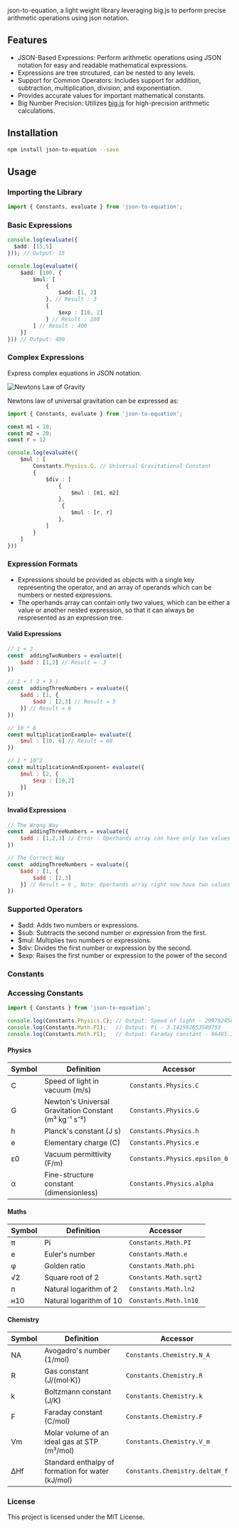 json-to-equation, a light weight library leveraging big.js to perform precise arithmetic operations using json notation.

##  Features 
- JSON-Based Expressions: Perform arithmetic operations using JSON notation for easy and readable mathematical expressions.
- Expressions are tree strcutured, can be nested to any levels.
- Support for Common Operators: Includes support for addition, subtraction, multiplication, division, and exponentiation.
- Provides accurate values for important mathematical constants.
- Big Number Precision: Utilizes [big.js](https://github.com/MikeMcl/big.js/) for high-precision arithmetic calculations.

## Installation
```sh 
npm install json-to-equation --save
```

## Usage

### Importing the Library
```ts
import { Constants, evaluate } from 'json-to-equation';
```

### Basic Expressions
```ts
console.log(evaluate({
  $add: [15,5]
})); // Output: 15

console.log(evaluate({
    $add: [100, {
        $mul: [
            {
                $add: [1, 2]
            }, // Result : 3 
            {
                $exp : [10, 2]
            } // Result : 100 
        ] // Result : 400 
    }]
})) // Output: 400
```

### Complex Expressions
Express complex equations in JSON notation.

![Newtons Law of Gravity](https://www.gstatic.com/education/formulas2/553212783/en/newton_s_law_of_universal_gravitation.svg)

Newtons law of universal gravitation can be expressed as: 

```ts 
import { Constants, evaluate } from 'json-to-equation';

const m1 = 10; 
const m2 = 20;
const r = 12

console.log(evaluate({
    $mul : [
        Constants.Physics.G, // Universal Gravitational Constant
        {
            $div : [
                {
                    $mul : [m1, m2]
                },
                 {
                    $mul : [r, r]
                },
            ]
        }
    ]
})) 
```

### Expression Formats
- Expressions should be provided as objects with a single key representing the operator, and an array of operands which can be numbers or nested expressions.
- The operhands array can contain only two values, which can be either a value or another nested expression, so that it can always be respresented as an expression tree.

####  Valid Expressions
```js
// 1 + 2 
const  addingTwoNumbers = evaluate({
    $add : [1,2] // Result =  3 
})

// 1 + ( 2 + 3 )
const  addingThreeNumbers = evaluate({
    $add : [1, {
        $add : [2,3] // Result = 5
    }] // Result = 6
})

// 10 * 6
const multiplicationExample= evaluate({
    $mul : [10, 6] // Result = 60
})

// 2 * 10^2
const multiplicationAndExponent= evaluate({
    $mul : [2, {
        $exp : [10,2]
    }]
})
```

#### Invalid Expressions 
```js 
// The Wrong Way  
const  addingThreeNumbers = evaluate({
    $add : [1,2,3] // Error : Operhands array can have only two values
})

// The Correct Way
const  addingThreeNumbers = evaluate({
    $add : [1, {
        $add : [2,3]
    }] // Result = 6 , Note: Operhands array right now have two values 
})
```

### Supported Operators
- $add: Adds two numbers or expressions.
- $sub: Subtracts the second number or expression from the first.
- $mul: Multiplies two numbers or expressions.
- $div: Divides the first number or expression by the second.
- $exp: Raises the first number or expression to the power of the second

### Constants 

### Accessing Constants
```ts
import { Constants } from 'json-to-equation';

console.log(Constants.Physics.C); // Output: Speed of light - 299792458
console.log(Constants.Math.PI);   // Output: Pi - 3.141592653589793
console.log(Constants.Math.PI);   // Output: Faraday constant - 96485.33212
```

#### Physics 

| Symbol       | Definition                                    | Accessor                  |
|--------------|-----------------------------------------------|---------------------------|
| &#67;        | Speed of light in vacuum (m/s)              | `Constants.Physics.C`     |
| &#71;        | Newton's Universal Gravitation Constant (m³ kg⁻¹ s⁻²) | `Constants.Physics.G`     |
| &#104;       | Planck's constant (J s)                      | `Constants.Physics.h`     |
| &#101;       | Elementary charge (C)                        | `Constants.Physics.e`     |
| &#949;&#48; | Vacuum permittivity (F/m) | `Constants.Physics.epsilon_0` |
| &#945;       | Fine-structure constant (dimensionless)      | `Constants.Physics.alpha` |

#### Maths 

| Symbol      | Definition                        | Accessor                  |
|-------------|-----------------------------------|---------------------------|
| &#960;      | Pi                             | `Constants.Math.PI`       |
| &#101;      | Euler's number                  | `Constants.Math.e`        |
| &#966;      | Golden ratio                    | `Constants.Math.phi`      |
| &#8730;2    | Square root of 2                | `Constants.Math.sqrt2`    |
| &#1087;     | Natural logarithm of 2          | `Constants.Math.ln2`      |
| &#1085;10   | Natural logarithm of 10         | `Constants.Math.ln10`     |

#### Chemistry

| Symbol       | Definition                                      | Accessor                    |
|--------------|-------------------------------------------------|-----------------------------|
| &#78;&#65;   | Avogadro's number (1/mol)                      | `Constants.Chemistry.N_A`   |
| &#82;        | Gas constant (J/(mol·K))                       | `Constants.Chemistry.R`     |
| &#107;       | Boltzmann constant (J/K)                       | `Constants.Chemistry.k`     |
| &#70;        | Faraday constant (C/mol)                       | `Constants.Chemistry.F`     |
| &#86;&#109;  | Molar volume of an ideal gas at STP (m³/mol)  | `Constants.Chemistry.V_m`   |
| &#8710;H&#102; | Standard enthalpy of formation for water (kJ/mol) | `Constants.Chemistry.deltaH_f` |


### License
This project is licensed under the MIT License.